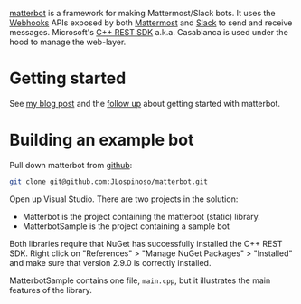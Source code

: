 [1]: https://github.com/JLospinoso/matterbot
[2]: http://www.mattermost.org/webhooks/
[3]: https://api.slack.com/
[4]: http://webhooks.us/
[5]: https://github.com/Microsoft/cpprestsdk
[6]: https://jlospinoso.github.io/c++/web/rest/mattermost/software/developing/2016/06/14/matterbot.html
[7]: https://jlospinoso.github.io/c++/web/rest/mattermost/software/developing/ngrok/2016/10/14/matterbot-slack-ngrok.html

[matterbot][1] is a framework for making Mattermost/Slack bots.
It uses the [Webhooks][4] APIs exposed by both [Mattermost][2] and [Slack][3] to
send and receive messages. Microsoft's [C++ REST SDK][5] a.k.a. Casablanca is used
under the hood to manage the web-layer.

Getting started
==
See [my blog post][6] and the [follow up][7] about getting started with matterbot.

Building an example bot
==
Pull down matterbot from [github][1]:

```sh
git clone git@github.com:JLospinoso/matterbot.git
```

Open up Visual Studio. There are two projects in the solution:

* Matterbot is the project containing the matterbot (static) library.
* MatterbotSample is the project containing a sample bot

Both libraries require that NuGet has successfully installed the C++ REST SDK.
Right click on "References" > "Manage NuGet Packages" > "Installed" and make
sure that version 2.9.0 is correctly installed.

MatterbotSample contains one file, `main.cpp`, but it illustrates the main features
of the library.
